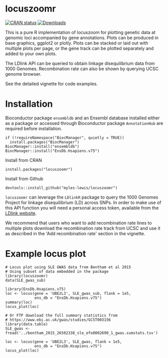 # locuszoomr

<!-- badges: start -->
[![CRAN status](https://www.r-pkg.org/badges/version/locuszoomr)](https://CRAN.R-project.org/package=locuszoomr)
[![Downloads](https://cranlogs.r-pkg.org/badges/locuszoomr)](https://CRAN.R-project.org/package=locuszoomr)
<!-- badges: end -->

This is a pure R implementation of locuszoom for plotting genetic data at
genomic loci accompanied by gene annotations. Plots can be produced in base
graphics, ggplot2 or plotly. Plots can be stacked or laid out with multiple
plots per page, or the gene track can be plotted separately and added to your
own plots.

The LDlink API can be queried to obtain linkage disequilibrium data from 1000
Genomes. Recombination rate can also be shown by querying UCSC genome browser.

See the detailed vignette for code examples.

# Installation

Bioconductor package `ensembldb` and an Ensembl database installed either as a
package or accessed through Bioconductor package `AnnotationHub` are required
before installation.

```
if (!requireNamespace("BiocManager", quietly = TRUE))
  install.packages("BiocManager")
BiocManager::install("ensembldb")
BiocManager::install("EnsDb.Hsapiens.v75")
```

Install from CRAN
```
install.packages("locuszoomr")
```

Install from Github
```
devtools::install_github("myles-lewis/locuszoomr")
```

`locuszoomr` can leverage the `LDlinkR` package to query the 1000 Genomes
Project for linkage disequilibrium (LD) across SNPs. In order to make use of
this API function you will need a personal access token, available from the 
[LDlink website](https://ldlink.nih.gov/?tab=apiaccess).

We recommend that users who want to add recombination rate lines to multiple
plots download the recombination rate track from UCSC and use it as described in
the 'Add recombination rate' section in the vignette.

# Example locus plot

```
# Locus plot using SLE GWAS data from Bentham et al 2015
# Using subset of data embedded in the package
library(locuszoomr)
data(SLE_gwas_sub)

library(EnsDb.Hsapiens.v75)
loc <- locus(gene = 'UBE2L3', SLE_gwas_sub, flank = 1e5,
             ens_db = "EnsDb.Hsapiens.v75")
summary(loc)
locus_plot(loc)

# Or FTP download the full summary statistics from
# https://www.ebi.ac.uk/gwas/studies/GCST003156
library(data.table)
SLE_gwas <- fread('../bentham_2015_26502338_sle_efo0002690_1_gwas.sumstats.tsv')

loc <- locus(gene = 'UBE2L3', SLE_gwas, flank = 1e5,
             ens_db = "EnsDb.Hsapiens.v75")
locus_plot(loc)
```
